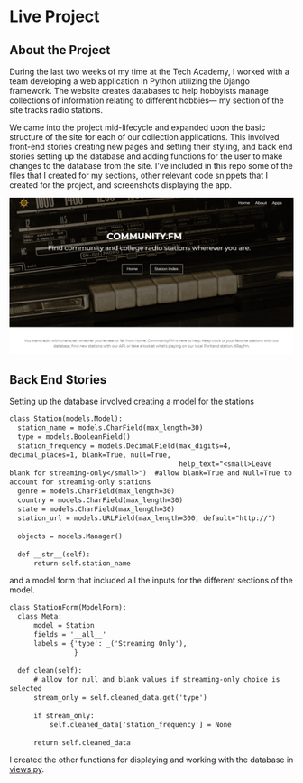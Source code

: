 # Live Project 
## About the Project
During the last two weeks of my time at the Tech Academy, I worked with a team developing a web application in Python utilizing the Django framework. The website creates databases to help hobbyists manage collections of information relating to different hobbies— my section of the site tracks radio stations. 

We came into the project mid-lifecycle and expanded upon the basic structure of the site for each of our collection applications. This involved front-end stories creating new pages and setting their styling, and back end stories setting up the database and adding functions for the user to make changes to the database from the site. I've included in this repo some of the files that I created for my sections, other relevant code snippets that I created for the project, and screenshots displaying the app. 

<img src="community fm screenshot.png" alt="landing page of my app"> 

## Back End Stories
Setting up the database involved creating a model for the stations 
  
    class Station(models.Model):
      station_name = models.CharField(max_length=30)
      type = models.BooleanField()
      station_frequency = models.DecimalField(max_digits=4, decimal_places=1, blank=True, null=True,
                                              help_text="<small>Leave blank for streaming-only</small>")  #allow blank=True and Null=True to account for streaming-only stations
      genre = models.CharField(max_length=30)
      country = models.CharField(max_length=30)
      state = models.CharField(max_length=30)
      station_url = models.URLField(max_length=300, default="http://")

      objects = models.Manager()

      def __str__(self):
          return self.station_name

        
and a model form that included all the inputs for the different sections of the model. 

    class StationForm(ModelForm):
      class Meta:
          model = Station
          fields = '__all__'
          labels = {'type': _('Streaming Only'),
                    }

      def clean(self):
          # allow for null and blank values if streaming-only choice is selected
          stream_only = self.cleaned_data.get('type')

          if stream_only:
              self.cleaned_data['station_frequency'] = None

          return self.cleaned_data

I created the other functions for displaying and working with the database in [views.py](https://github.com/brijkean/live-project-snapshot/blob/master/views.py).

<img src=".png" alt="">




